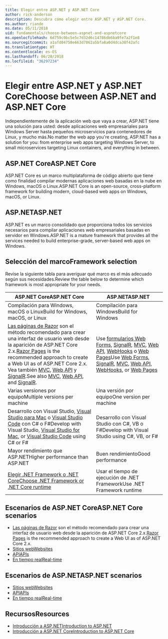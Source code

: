 ```yaml
---
title: Elegir entre ASP.NET y ASP.NET Core
author: rick-anderson
description: Descubra cómo elegir entre ASP.NET y ASP.NET Core.
ms.author: riande
ms.date: 05/11/2018
uid: fundamentals/choose-between-aspnet-and-aspnetcore
ms.openlocfilehash: 6d759c0bc5e5c7d32d6c14786db6ba9fe7a2f1e8
ms.sourcegitcommit: a1afd04758e663d7062a5bfa8a0d4dca38f42afc
ms.translationtype: HT
ms.contentlocale: es-ES
ms.lasthandoff: 06/20/2018
ms.locfileid: "36297234"
---
```

# <a name="choose-between-aspnet-and-aspnet-core"></a><span data-ttu-id="d58a7-103">Elegir entre ASP.NET y ASP.NET Core</span><span class="sxs-lookup"><span data-stu-id="d58a7-103">Choose between ASP.NET and ASP.NET Core</span></span>

<span data-ttu-id="d58a7-104">Independientemente de la aplicación web que vaya a crear, ASP.NET tiene una solución para usted: desde aplicaciones web empresariales para Windows Server hasta pequeños microservicios para contenedores de Linux, y mucho más.</span><span class="sxs-lookup"><span data-stu-id="d58a7-104">No matter the web app you're creating, ASP.NET has a solution for you: from enterprise web apps targeting Windows Server, to small microservices targeting Linux containers, and everything in between.</span></span>

## <a name="aspnet-core"></a><span data-ttu-id="d58a7-105">ASP.NET Core</span><span class="sxs-lookup"><span data-stu-id="d58a7-105">ASP.NET Core</span></span>

<span data-ttu-id="d58a7-106">ASP.NET Core es un marco multiplataforma de código abierto que tiene como finalidad compilar modernas aplicaciones web basadas en la nube en Windows, macOS o Linux.</span><span class="sxs-lookup"><span data-stu-id="d58a7-106">ASP.NET Core is an open-source, cross-platform framework for building modern, cloud-based web apps on Windows, macOS, or Linux.</span></span>

## <a name="aspnet"></a><span data-ttu-id="d58a7-107">ASP.NET</span><span class="sxs-lookup"><span data-stu-id="d58a7-107">ASP.NET</span></span>

<span data-ttu-id="d58a7-108">ASP.NET es un marco consolidado que proporciona todos los servicios necesarios para compilar aplicaciones web empresariales basadas en servidor en Windows.</span><span class="sxs-lookup"><span data-stu-id="d58a7-108">ASP.NET is a mature framework that provides all the services needed to build enterprise-grade, server-based web apps on Windows.</span></span>

## <a name="framework-selection"></a><span data-ttu-id="d58a7-109">Selección del marco</span><span class="sxs-lookup"><span data-stu-id="d58a7-109">Framework selection</span></span>

<span data-ttu-id="d58a7-110">Revise la siguiente tabla para averiguar qué marco es el más adecuado según sus necesidades.</span><span class="sxs-lookup"><span data-stu-id="d58a7-110">Review the table below to determine which framework is most appropriate for your needs.</span></span>

| <span data-ttu-id="d58a7-111">ASP.NET Core</span><span class="sxs-lookup"><span data-stu-id="d58a7-111">ASP.NET Core</span></span> | <span data-ttu-id="d58a7-112">ASP.NET</span><span class="sxs-lookup"><span data-stu-id="d58a7-112">ASP.NET</span></span> |
|---|---|
|<span data-ttu-id="d58a7-113">Compilación para Windows, macOS o Linux</span><span class="sxs-lookup"><span data-stu-id="d58a7-113">Build for Windows, macOS, or Linux</span></span>|<span data-ttu-id="d58a7-114">Compilación para Windows</span><span class="sxs-lookup"><span data-stu-id="d58a7-114">Build for Windows</span></span>|
|<span data-ttu-id="d58a7-115">[Las páginas de Razor](xref:razor-pages/index) son el método recomendado para crear una interfaz de usuario web desde la aparición de ASP.NET Core 2.x.</span><span class="sxs-lookup"><span data-stu-id="d58a7-115">[Razor Pages](xref:razor-pages/index) is the recommended approach to create a Web UI as of ASP.NET Core 2.x.</span></span> <span data-ttu-id="d58a7-116">Vea también [MVC](xref:mvc/overview), [Web API](xref:tutorials/first-web-api) y [SignalR](xref:signalr/introduction).</span><span class="sxs-lookup"><span data-stu-id="d58a7-116">See also [MVC](xref:mvc/overview), [Web API](xref:tutorials/first-web-api), and [SignalR](xref:signalr/introduction).</span></span>|<span data-ttu-id="d58a7-117">Use [formularios Web Forms](/aspnet/web-forms), [SignalR](/aspnet/signalr), [MVC](/aspnet/mvc), [Web API](/aspnet/web-api/), [WebHooks](/aspnet/webhooks/) o [Web Pages](/aspnet/web-pages)</span><span class="sxs-lookup"><span data-stu-id="d58a7-117">Use [Web Forms](/aspnet/web-forms), [SignalR](/aspnet/signalr), [MVC](/aspnet/mvc), [Web API](/aspnet/web-api/), [WebHooks](/aspnet/webhooks/), or [Web Pages](/aspnet/web-pages)</span></span>|
|<span data-ttu-id="d58a7-118">Varias versiones por equipo</span><span class="sxs-lookup"><span data-stu-id="d58a7-118">Multiple versions per machine</span></span>|<span data-ttu-id="d58a7-119">Una versión por equipo</span><span class="sxs-lookup"><span data-stu-id="d58a7-119">One version per machine</span></span>|
|<span data-ttu-id="d58a7-120">Desarrollo con Visual Studio, [Visual Studio para Mac](https://www.visualstudio.com/vs/visual-studio-mac/) o [Visual Studio Code](https://code.visualstudio.com/) con C# o F#</span><span class="sxs-lookup"><span data-stu-id="d58a7-120">Develop with Visual Studio, [Visual Studio for Mac](https://www.visualstudio.com/vs/visual-studio-mac/), or [Visual Studio Code](https://code.visualstudio.com/) using C# or F#</span></span>|<span data-ttu-id="d58a7-121">Desarrollo con Visual Studio con C#, VB o F#</span><span class="sxs-lookup"><span data-stu-id="d58a7-121">Develop with Visual Studio using C#, VB, or F#</span></span>|
|<span data-ttu-id="d58a7-122">Mayor rendimiento que ASP.NET</span><span class="sxs-lookup"><span data-stu-id="d58a7-122">Higher performance than ASP.NET</span></span>|<span data-ttu-id="d58a7-123">Buen rendimiento</span><span class="sxs-lookup"><span data-stu-id="d58a7-123">Good performance</span></span>|
|[<span data-ttu-id="d58a7-124">Elegir .NET Framework o .NET Core</span><span class="sxs-lookup"><span data-stu-id="d58a7-124">Choose .NET Framework or .NET Core runtime</span></span>](/dotnet/articles/standard/choosing-core-framework-server)|<span data-ttu-id="d58a7-125">Usar el tiempo de ejecución de .NET Framework</span><span class="sxs-lookup"><span data-stu-id="d58a7-125">Use .NET Framework runtime</span></span>|

## <a name="aspnet-core-scenarios"></a><span data-ttu-id="d58a7-126">Escenarios de ASP.NET Core</span><span class="sxs-lookup"><span data-stu-id="d58a7-126">ASP.NET Core scenarios</span></span>

* <span data-ttu-id="d58a7-127">[Las páginas de Razor](xref:razor-pages/index) son el método recomendado para crear una interfaz de usuario web desde la aparición de ASP.NET Core 2.x.</span><span class="sxs-lookup"><span data-stu-id="d58a7-127">[Razor Pages](xref:razor-pages/index) is the recommended approach to create a Web UI as of ASP.NET Core 2.x.</span></span>
* [<span data-ttu-id="d58a7-128">Sitios web</span><span class="sxs-lookup"><span data-stu-id="d58a7-128">Websites</span></span>](xref:tutorials/first-mvc-app/index)
* [<span data-ttu-id="d58a7-129">API</span><span class="sxs-lookup"><span data-stu-id="d58a7-129">APIs</span></span>](xref:tutorials/first-web-api)
* [<span data-ttu-id="d58a7-130">En tiempo real</span><span class="sxs-lookup"><span data-stu-id="d58a7-130">Real-time</span></span>](xref:signalr/index)

## <a name="aspnet-scenarios"></a><span data-ttu-id="d58a7-131">Escenarios de ASP.NET</span><span class="sxs-lookup"><span data-stu-id="d58a7-131">ASP.NET scenarios</span></span>

* [<span data-ttu-id="d58a7-132">Sitios web</span><span class="sxs-lookup"><span data-stu-id="d58a7-132">Websites</span></span>](/aspnet/mvc)
* [<span data-ttu-id="d58a7-133">API</span><span class="sxs-lookup"><span data-stu-id="d58a7-133">APIs</span></span>](/aspnet/web-api)
* [<span data-ttu-id="d58a7-134">En tiempo real</span><span class="sxs-lookup"><span data-stu-id="d58a7-134">Real-time</span></span>](/aspnet/signalr)

## <a name="resources"></a><span data-ttu-id="d58a7-135">Recursos</span><span class="sxs-lookup"><span data-stu-id="d58a7-135">Resources</span></span>

* [<span data-ttu-id="d58a7-136">Introducción a ASP.NET</span><span class="sxs-lookup"><span data-stu-id="d58a7-136">Introduction to ASP.NET</span></span>](/aspnet/overview)
* [<span data-ttu-id="d58a7-137">Introducción a ASP.NET Core</span><span class="sxs-lookup"><span data-stu-id="d58a7-137">Introduction to ASP.NET Core</span></span>](xref:index)
